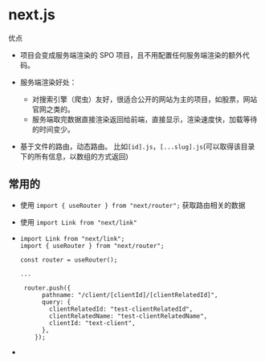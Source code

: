 # next.js

优点

- 项目会变成服务端渲染的 SPO 项目，且不用配置任何服务端渲染的额外代码。
- 服务端渲染好处：

  - 对搜索引擎（爬虫）友好，很适合公开的网站为主的项目，如股票，网站官网之类的。
  - 服务端取完数据直接渲染返回给前端，直接显示，渲染速度快，加载等待的时间变少。

- 基于文件的路由，动态路由。
  比如`[id].js`，`[...slug].js`(可以取得该目录下的所有信息，以数组的方式返回)

## 常用的

- 使用 `import { useRouter } from "next/router";` 获取路由相关的数据
- 使用 `import Link from "next/link"`
- ```router.push({
  import Link from "next/link";
  import { useRouter } from "next/router";
    
  const router = useRouter();
  
  ...
  
   router.push({
        pathname: "/client/[clientId]/[clientRelatedId]",
        query: {
          clientRelatedId: "test-clientRelatedId",
          clientRelatedName: "test-clientRelatedName",
          clientId: "text-client",
        },
      });
  ```

     
- 

## 

